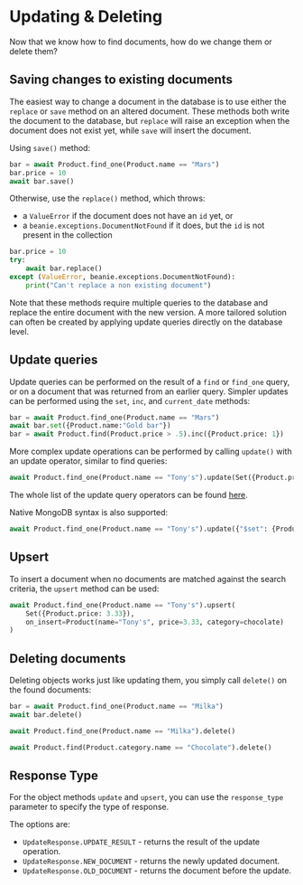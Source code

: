 # Updating & Deleting

Now that we know how to find documents, how do we change them or delete them?

## Saving changes to existing documents

The easiest way to change a document in the database is to use either the `replace` or `save` method on an altered document. 
These methods both write the document to the database, 
but `replace` will raise an exception when the document does not exist yet, while `save` will insert the document. 

Using `save()` method:

```python
bar = await Product.find_one(Product.name == "Mars")
bar.price = 10
await bar.save()
```

Otherwise, use the `replace()` method, which throws:
- a `ValueError` if the document does not have an `id` yet, or
- a `beanie.exceptions.DocumentNotFound` if it does, but the `id` is not present in the collection

```python
bar.price = 10
try:
    await bar.replace()
except (ValueError, beanie.exceptions.DocumentNotFound):
    print("Can't replace a non existing document")
```

Note that these methods require multiple queries to the database and replace the entire document with the new version. 
A more tailored solution can often be created by applying update queries directly on the database level.

## Update queries

Update queries can be performed on the result of a `find` or `find_one` query, 
or on a document that was returned from an earlier query. 
Simpler updates can be performed using the `set`, `inc`, and `current_date` methods:

```python
bar = await Product.find_one(Product.name == "Mars")
await bar.set({Product.name:"Gold bar"})
bar = await Product.find(Product.price > .5).inc({Product.price: 1})
```

More complex update operations can be performed by calling `update()` with an update operator, similar to find queries:

```python
await Product.find_one(Product.name == "Tony's").update(Set({Product.price: 3.33}))
```

The whole list of the update query operators can be found [here](../api-documentation/operators/update.md).

Native MongoDB syntax is also supported:

```python
await Product.find_one(Product.name == "Tony's").update({"$set": {Product.price: 3.33}})
```

## Upsert

To insert a document when no documents are matched against the search criteria, the `upsert` method can be used:

```python
await Product.find_one(Product.name == "Tony's").upsert(
    Set({Product.price: 3.33}), 
    on_insert=Product(name="Tony's", price=3.33, category=chocolate)
)
```

## Deleting documents

Deleting objects works just like updating them, you simply call `delete()` on the found documents:

```python
bar = await Product.find_one(Product.name == "Milka")
await bar.delete()

await Product.find_one(Product.name == "Milka").delete()

await Product.find(Product.category.name == "Chocolate").delete()
```

## Response Type

For the object methods `update` and `upsert`, you can use the `response_type` parameter to specify the type of response.

The options are:
- `UpdateResponse.UPDATE_RESULT` - returns the result of the update operation.
- `UpdateResponse.NEW_DOCUMENT` - returns the newly updated document.
- `UpdateResponse.OLD_DOCUMENT` - returns the document before the update.
